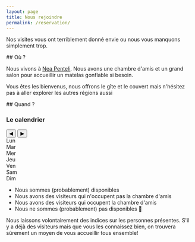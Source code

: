```yaml
---
layout: page
title: Nous rejoindre
permalink: /reservation/
---
```


Nos visites vous ont terriblement donné envie ou nous vous manquons simplement trop.


<div class="section" markdown="1">
## Où ?

Nous vivons à [Nea Penteli](/visites/attique/index.html#nea-penteli). 
Nous avons une chambre d'amis et un grand salon pour accueillir un matelas gonflable si besoin.


Vous êtes les bienvenus, nous offrons le gîte et le couvert mais n'hésitez pas à aller explorer
les autres régions aussi
</div>

<div class="section" markdown="1">
## Quand ?

### Le calendrier


<div class="calendar-container">
  <div class="calendar-header">
      <button id="prevMonth">◀</button>
      <span id="monthYear"></span>
      <button id="nextMonth">▶</button>
  </div>
  <div id="weekdays">
      <div>Lun</div><div>Mar</div><div>Mer</div><div>Jeu</div><div>Ven</div><div>Sam</div><div>Dim</div>
  </div>
  <div id="calendar"></div>
</div>

<div id="calendar-tooltip" class="hidden"></div>

<script src="/assets/js/calendar.js"></script>

<ul class="legend">
  <li><span class="color-box" style="background-color: #dfffdc;"></span> Nous sommes (probablement) disponibles</li>
  <li><span class="color-box" style="background-color: #fff8c2;"></span> Nous avons des visiteurs qui n'occupent pas la chambre d'amis</li>
  <li><span class="color-box" style="background-color: #ffcccc;"></span> Nous avons des visiteurs qui occupent la chambre d'amis</li>
  <li><span class="color-box" style="background-color: #e0e0e0;"></span> Nous ne sommes (probablement) pas disponibles 🚫</li>
</ul>

Nous laissons volontairement des indices sur les personnes présentes.
S'il y a déjà des visiteurs mais que vous les connaissez bien, on trouvera sûrement un moyen 
de vous accueillir tous ensemble!

</div>
